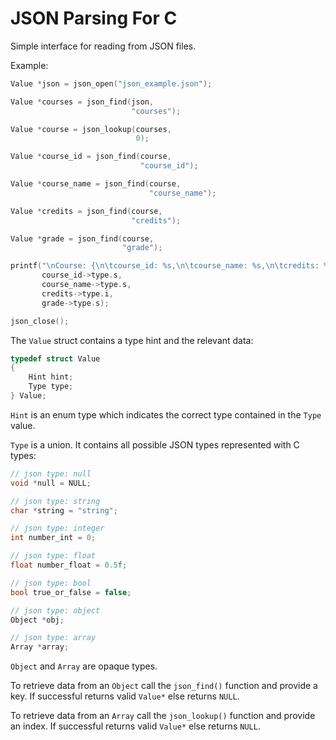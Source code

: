 # JSON Parsing For C

Simple interface for reading from JSON files.

Example:

```c
Value *json = json_open("json_example.json");

Value *courses = json_find(json,
                           "courses");

Value *course = json_lookup(courses,
                            0);

Value *course_id = json_find(course,
                             "course_id");

Value *course_name = json_find(course,
                               "course_name");

Value *credits = json_find(course,
                           "credits");

Value *grade = json_find(course,
                         "grade");

printf("\nCourse: {\n\tcourse_id: %s,\n\tcourse_name: %s,\n\tcredits: %d,\n\tgrade: %s\n};\n",
       course_id->type.s,
       course_name->type.s,
       credits->type.i,
       grade->type.s);

json_close();
```

The ```Value``` struct contains a type hint and the relevant data:

```c
typedef struct Value
{
    Hint hint;
    Type type;
} Value;
```

```Hint``` is an enum type which indicates the correct type contained in the ```Type``` value.

```Type``` is a union. It contains all possible JSON types represented with C types:
```c
// json type: null
void *null = NULL;

// json type: string
char *string = "string";

// json type: integer
int number_int = 0;

// json type: float
float number_float = 0.5f;

// json type: bool
bool true_or_false = false;

// json type: object
Object *obj;

// json type: array
Array *array;
```

```Object``` and ```Array``` are opaque types.

To retrieve data from an ```Object``` call the ```json_find()``` function and provide a key. 
If successful returns valid ```Value*``` else returns ```NULL```.

To retrieve data from an ```Array``` call the ```json_lookup()``` function and provide an index.
If successful returns valid ```Value*``` else returns ```NULL```.
